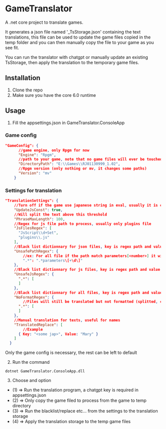 # GameTranslator
A .net core project to translate games.

It generates a json file named '<game name>_TsStorage.json' containing the text translations, this file can be used to update the game files copied in the temp folder and you can then manually copy the file to your game as you see fit.

You can run the translator with chatgpt or manually update an existing TsStorage, then apply the translation to the temporary game files.

## Installation

1. Clone the repo
2. Make sure you have the core 6.0 runtime

## Usage

1. Fill the appsettings.json in GameTranslator.ConsoleApp

### Game config
```json
"GameConfig": {
      //game engine, only Rpgm for now
      "Engine": "Rpgm",
      //path to your game, note that no game files will ever be touched by this program
      "DirectoryPath": "E:\\Games\\RJ01130999_1.02",
      //Rpgm version (only nothing or mv, it changes some paths)
      "Version": "mv"
    }
```
### Settings for translation
```json
"TranslationSettings": {
    //Turn off if the game use japanese string in eval, usually it is ok to turn on
    "UpdateJsConst": true,
    //Will split the text above this threshold
    "PhraseMaxLength": 100,
    //Regex for js file path to process, usually only plugins file
    "JsFilesRegex": [
      "JsScript\\d+Set",
      "plugins\\.js"
    ],
    //Black list dictionnary for json files, key is regex path and value is regex path
    "UnsafePathRegex": {
        //ex: For all file if the path match parameters[<number>] it will not be translated
        ".*": ".*parameters\[+\d\]"
    },
    //Black list dictionnary for js files, key is regex path and value is regex path
    "UnsafeJsRegex": {
      ".*": [
      ]
    },
    //Black list dictionnary for all files, key is regex path and value is regex path
    "NoFormatRegex": {
        //Files will still be translated but not formatted (splitted, character replace etc...)
      ".*": [
      ]
    },
    //Manual translation for texts, useful for names
    "TranslatedReplace": [
        //Example
      { Key: "<some jap>", Value: "Mary" }
    ]
  }
```

Only the game config is necessary, the rest can be left to default

2. Run the command 
```shell
dotnet GameTranslator.ConsoleApp.dll
```

3. Choose and option

- (1) => Run the translation program, a chatgpt key is required in appsettings.json
- (2) => Only copy the game filed to process from the game to temp directory
- (3) => Run the blacklist/replace etc... from the settings to the translation storage
- (4) => Apply the translation storage to the temp game files